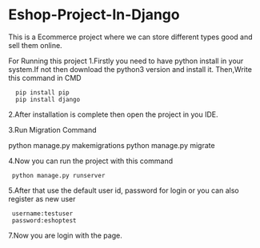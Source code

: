 # Eshop-Project-In-Django
This is a Ecommerce project where we can store different types good and sell them online.

For Running this project
1.Firstly you need to have python install in your system.If not then download the python3 version and install it.
 Then,Write this command in CMD
  
      pip install pip
      pip install django
    
2.After installation is complete then open the project in you IDE.

3.Run Migration Command

   python manage.py makemigrations
   python manage.py migrate

4.Now you can run the project with this command

     python manage.py runserver
     
5.After that use the default user id, password for login or you can also register as new user

     username:testuser
     password:eshoptest
   
7.Now you are login with the page.

